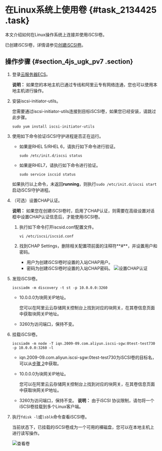 # 在Linux系统上使用卷 {#task_2134425 .task}

本文介绍如何在Linux操作系统上连接并使用iSCSI卷。

已创建iSCSI卷，详情请参见[创建iSCSI卷](../cn.zh-CN/云控制台用户指南/块网关/管理iSCSI卷.md#section_oac_lbk_wdg)。

## 操作步骤 {#section_4js_ugk_pv7 .section}

1.  登录[云服务器ECS](https://ecs.console.aliyun.com/)。 

    **说明：** 如果您的本地主机已通过专线和阿里云专有网络连通，您也可以使用本地主机进行操作。

2.  安装iscsi-initiator-utils。 

    您需要通过iscsi-initiator-utils连接到目标iSCSI卷，如果您已经安装，请跳过此步骤。

    ``` {#codeblock_tlc_dq1_kfs}
    sudo yum install iscsi-initiator-utils
    ```

3.  使用如下命令验证iSCSI守护进程是否正在运行。 

    -   如果是RHEL 5/RHEL 6，请执行如下命令进行验证。

        ``` {#codeblock_4jy_v0l_z3d}
        sudo /etc/init.d/iscsi status
        ```

    -   如果是RHEL7，请执行如下命令进行验证。

        ``` {#codeblock_0p1_p57_2u9}
        sudo service iscsid status
        ```

    如果执行以上命令，未返回**running**，则执行`sudo /etc/init.d/iscsi start`启动iSCSI守护进程。

4.  （可选）设置CHAP认证。 

    **说明：** 如果您在创建iSCSI卷时，启用了CHAP认证，则需要在高级设置对话框中设置CHAP认证信息后，才能使用iSCSI卷。

    1.  执行如下命令打开iscsid.conf配置文件。 

        ``` {#codeblock_9uz_9rs_dcv}
        vi /etc/iscsi/iscsid.conf
        ```

    2.  找到CHAP Settings，删除相关配置项前面的注释符**\#**，并设置用户和密码。 

        -   用户为创建iSCSI卷时设置的入站CHAP用户。
        -   密码为创建iSCSI卷时设置的入站CHAP密码。
        ![设置CHAP认证](http://static-aliyun-doc.oss-cn-hangzhou.aliyuncs.com/assets/img/1427547/156860124360122_zh-CN.png)

5.  发现iSCSI卷。 

    ``` {#codeblock_wfj_hea_y2h}
    iscsiadm -m discovery -t st -p 10.0.0.0:3260
    ```

    -   10.0.0.0为块网关IP地址。

        您可以在阿里云云存储网关控制台上找到对应的块网关，在其卷信息页面中获取块网关IP地址。

    -   3260为访问端口，保持不变。
6.  挂载iSCSI卷。 

    ``` {#codeblock_bj8_ehv_cym}
    iscsiadm -m node -T iqn.2009-09.com.aliyun.iscsi-sgw:0test-test730 -p 10.0.0.0:3260 –l
    ```

    -   iqn.2009-09.com.aliyun.iscsi-sgw:0test-test730为iSCSI卷的目标名，可以从[步骤 2](#step_v1h_h13_sa9)中获取。
    -   10.0.0.0为块网关IP地址。

        您可以在阿里云云存储网关控制台上找到对应的块网关，在其卷信息页面中获取块网关IP地址。

    -   3260为访问端口，保持不变。
    **说明：** 由于iSCSI 协议限制，请勿将一个iSCSI卷挂载到多个Linux客户端。

7.  执行`fdisk -l`或`lsblk`命令查看iSCSI卷。 

    当前状态下，已挂载的iSCSI卷成为一个可用的裸磁盘，您可以在本地主机上进行读写操作。

    ![查看卷](http://static-aliyun-doc.oss-cn-hangzhou.aliyuncs.com/assets/img/1427547/156860124360107_zh-CN.png)


